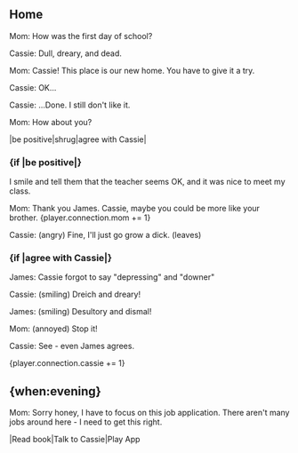 
## Home

Mom: How was the first day of school?

Cassie: Dull, dreary, and dead.

Mom: Cassie! This place is our new home. You have to give it a try.

Cassie: OK...

Cassie: ...Done. I still don't like it.

Mom: How about you?

|be positive|shrug|agree with Cassie|

### {if |be positive|} 

I smile and tell them that the teacher seems OK, and it was nice to meet my class.

Mom: Thank you James. Cassie, maybe you could be more like your brother. {player.connection.mom += 1}

Cassie: (angry) Fine, I'll just go grow a dick. (leaves)


### {if |agree with Cassie|} 

James: Cassie forgot to say "depressing" and "downer"

Cassie: (smiling) Dreich and dreary!

James: (smiling) Desultory and dismal!

Mom: (annoyed) Stop it!

Cassie: See - even James agrees. 

{player.connection.cassie += 1}

## {when:evening}

Mom: Sorry honey, I have to focus on this job application. There aren't many jobs around here - I need to get this right.

|Read book|Talk to Cassie|Play App